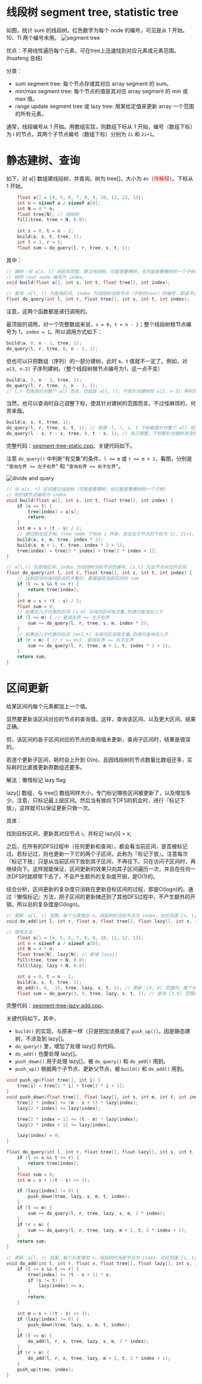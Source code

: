 # 线段树 segment tree, statistic tree

如图，统计 sum 的线段树。红色数字为每个 node 的编号，可见是从 1 开始。10、11 两个编号未用。
![segment tree](pics/segment-tree-01.jpeg)

优点：不用线性遍历每个元素，可在tree上迅速找到对应元素或元素范围。(huafeng 总结)

分类：
- sum segment tree: 每个节点存储其对应 array segment 的 sum。
- min/max segment tree: 每个节点的值是其对应 array segment 的 min 或 max 值。
- range update segment tree 或 lazy tree: 用某给定值来更新 array 一个范围的所有元素。

通常，线段编号从 1 开始。用数组实现，则数组下标从 1 开始，编号（数组下标）为 i 的节点，其两个子节点编号（数组下标）分别为 `2i` 和 `2i+1`。

# 静态建树、查询

如下，对 a[] 数组建线段树，并查询。树为 tree[]，大小为 `4n`（<font color="red">待解释</font>）。下标从 1 开始。

```cpp
    float a[] = {4, 5, 6, 7, 8, 9, 10, 11, 12, 13};
    int n = sizeof a / sizeof a[0];
    int N = 4 * n;
    float tree[N]; // 线段树
    fill(tree, tree + N, 0.0);
    
    int s = 0, t = n - 1;
    build(a, s, t, tree, 1);
    int l = 3, r = 5;
    float sum = do_query(l, r, tree, s, t, 1);
```
其中：

```cpp
// 建树：对 a[s, t] 闭区间范围，建立线段树。可能是整棵树，也可能是整棵树的一个子树。
// 树的 root node 编号为 index。
void build(float a[], int s, int t, float tree[], int index);

// 查询：a[l, r] 为查询区间, index 为线段树当前节点（子树的root）的编号、即该节点对应的区间
float do_query(int l, int r, float tree[], int s, int t, int index);
```

注意，这两个函数都是递归调用的。

最顶层的调用，对一个完整数组来说，`s = 0`，`t = n - 1`；整个线段树根节点编号为 1，`index = 1`。所以调用方式如下：

```cpp
build(a, 0, n - 1, tree, 1);
do_query(l, r, tree, 0, n - 1, 1);
```

但也可以只把数组（序列）的一部分建树，此时 s、t 值就不一定了。例如，对 `a[3, n-2]` 子序列建树。（整个线段树根节点编号为1，这一点不变）

```cpp
build(a, 3, n - 3, tree, 1);
do_query(l, r, tree, 3, n - 3, 1);
// l,r 范围是针对整个 a[] 而言，也就是 a[l, r]，不是针对建树的 a[3, n-3] 序列而言（a[3+l, 3+r]）。
```

当然，也可以查询时自己调整下标，使其针对建树的范围而言。不过怪麻烦的，何苦来哉。

```cpp
build(a, s, t, tree, 1);
do_query(l, r, tree, s, t, 1); // 简便：l, r, s, t 下标都是针对整个 a[] 范围
do_query(l - s, r - s, tree, 0, t - s, 1); // 自己调整，下标都针对建树涉及到的 a[s, t] 子范围
```

完整代码：[segment-tree-static.cpp](code/segment-tree-static.cpp)。关键代码如下。

注意 `do_query()` 中判断“有交集”的条件，`l <= m` 或 `r >= m + 1`，看图，分别是 `“查询左界 <= 左子右界”` 和 `“查询右界 >= 右子左界”`。

![divide and query](pics/query.png)

```cpp
// 对 a[s, t] 区间建立线段树（可能是整棵树，也可能是整棵树的一个子树）
// 树的根节点编号为 index
void build(float a[], int s, int t, float tree[], int index) {
    if (s == t) {
        tree[index] = a[s];
        return;
    }
    int m = s + (t - s) / 2;
    // 递归到左右子树。tree node 下标从 1 开始，故左右子节点的下标为 2i, 2i+1。
    build(a, s, m, tree, index * 2);
    build(a, m + 1, t, tree, index * 2 + 1);
    tree[index] = tree[2 * index] + tree[2 * index + 1];
}

// a[l,r] 为查询区间，index 为线段树当前节点的编号，[s,t] 为该节点对应的区间
float do_query(int l, int r, float tree[], int s, int t, int index) {
    // 当前区间为询问区间的子集时，直接返回当前区间的 sum
    if (l <= s && t <= r) {
        return tree[index];
    }
    int m = s + (t - s) / 2;
    float sum = 0;
    // 如果左儿子代表的区间 [s,m] 与询问区间有交集,则递归查询左儿子
    if (l <= m) { // 查询左界 <= 左子右界
        sum += do_query(l, r, tree, s, m, index * 2);
    }
    // 如果右儿子代表的区间 [m+1,t] 与询问区间有交集,则递归查询右儿子
    if (r > m) { // r >= m+1: 查询右界 >= 右子左界
        sum += do_query(l, r, tree, m + 1, t, index * 2 + 1);
    }
    return sum;
}
```


# 区间更新

给某区间内每个元素都加上一个值。

显然要更新该区间对应的节点的查询值。这样，查询该区间、以及更大区间，结果正确。

但，该区间的各子区间对应的节点的查询值未更新，查询子区间时，结果是错误的。

若逐个更新子区间，耗时会上升到 O(n)。且因线段树的节点数量比数组还多，实际耗时比直接更新原数组还要多。

解法：懒惰标记 lazy flag

lazy[] 数组，与 tree[] 数组同样大小，专门标记哪些区间被更新了，以及增加多少。注意，只标记最上层区间。然后当有做向下DFS的机会时，进行『标记下放』，这样就可以保证更新只做一次。

具体：

找到目标区间，更新其对应节点 i，并标记 lazy[i] = x;

之后，在所有的DFS过程中（任何更新和查询），都会看当前区间，是否被标记过。若标记过，则也更新一下它的两个子区间，此称为『标记下放』。注意每次『标记下放』只是从当前区间下放到其子区间，不再往下。只在访问子区间时，再继续向下。这样就能保证，区间更新的效果只向其子区间遍历一次，并且在任何一次DFS时就顺带下去了，不会产生额外的复杂度开销，是O(1)的。

综合分析，区间更新的复杂度只消耗在更新目标区间的过程，即是O(logn)的。通过『懒惰标记』方法，把子区间的更新摊还到了其他DFS过程中，不产生额外的开销，所以总的复杂度是O(logn)。

```cpp
// 更新：a[l, r] 范围，每个元素增加 x。线段树的当前节点为 index，对应范围 [s, t]
void do_add(int l, int r, float x, float tree[], float lazy[], int s, int t, int index);

// 使用方法：
    float a[] = {4, 5, 6, 7, 8, 9, 10, 11, 12, 13};
    int n = sizeof a / sizeof a[0];
    int N = 4 * n;
    float tree[N], lazy[N]; // 新增 lazy[]
    fill(tree, tree + N, 0.0);
    fill(lazy, lazy + N, 0.0);

    int s = 0, t = n - 1;
    build(a, s, t, tree, 1);
    do_add(4, 8, .15, tree, lazy, s, t, 1); // 更新：[4, 8] 范围内，每个元素增加 .15
    float sum = do_query(3, 9, tree, lazy, s, t, 1); // 查询 [3,9] 范围的和
```

完整代码：[segment-tree-lazy-add.cpp](code/segment-tree-lazy-add.cpp)。

关键代码如下。其中，
- `build()` 的实现，与原来一样（只是把加法换成了 `push_up()`）。因是静态建树，不涉及到 lazy[]。
- `do_query()` 里，增加了处理 lazy[] 的代码。
- `do_add()` 也要处理 lazy[]。
- `push_down()` 用于处理 lazy[]，被 `do_query()` 和 `do_add()` 用到。
- `push_up()` 根据两个子节点、更新父节点，被 `build()` 和 `do_add()` 用到。

```cpp
void push_up(float tree[], int i) {
    tree[i] = tree[2 * i] + tree[2 * i + 1];
}
void push_down(float tree[], float lazy[], int s, int m, int t, int index) {
    tree[2 * index] += (m - s + 1) * lazy[index];
    lazy[2 * index] += lazy[index];

    tree[2 * index + 1] += (t - m) * lazy[index];
    lazy[2 * index + 1] += lazy[index];

    lazy[index] = 0;
}

float do_query(int l, int r, float tree[], float lazy[], int s, int t, int index) {
    if (l <= s && t <= r) {
        return tree[index];
    }
    float sum = 0;
    int m = s + ((t - s) >> 1);

    if (lazy[index] != 0) {
        push_down(tree, lazy, s, m, t, index);
    }
    if (l <= m) {
        sum += do_query(l, r, tree, lazy, s, m, 2 * index);
    }
    if (r > m) {
        sum += do_query(l, r, tree, lazy, m + 1, t, 2 * index + 1);
    }
    return sum;
}

// 更新：a[l, r] 范围，每个元素增加 x。线段树的当前节点为 index，对应范围 [s, t]
void do_add(int l, int r, float x, float tree[], float lazy[], int s, int t, int index) {
    if (l <= s && t <= r) {
        tree[index] += (t - s + 1) * x;
        if (s != t) {
            lazy[index] += x;
        }
        return;
    }

    int m = s + ((t - s) >> 1);
    if (lazy[index] != 0) {
        push_down(tree, lazy, s, m, t, index);
    }
    if (l <= m) {
        do_add(l, r, x, tree, lazy, s, m, 2 * index);
    }
    if (r > m) {
        do_add(l, r, x, tree, lazy, m + 1, t, 2 * index + 1);
    }
    push_up(tree, index);
}
```
